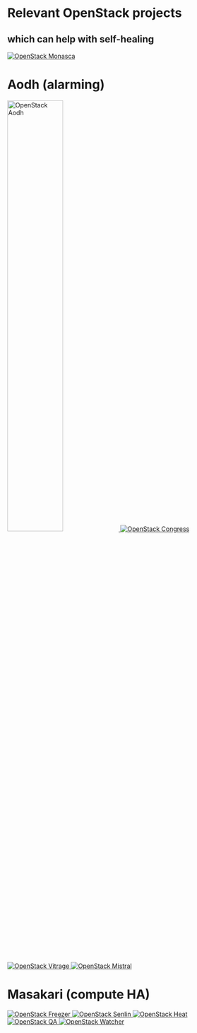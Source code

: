 <!-- .slide: data-state="section-break" id="projects" data-menu-title="Relevant projects" data-timing="40" -->
# Relevant OpenStack projects
## which can help with self-healing


<!-- .slide: data-state="blank-slide" class="full-screen" id="monasca" data-menu-title="Monasca" data-timing="40" -->
<a href="https://www.openstack.org/software/releases/pike/components/monasca/">
    <img alt="OpenStack Monasca"
        src="images/mascots/OpenStack_Project_Monasca_vertical.png"
        />
</a>


<!-- .slide: data-state="normal" id="aodh" data-menu-title="Aodh" data-timing="40" -->
# Aodh (alarming)

<a href="https://www.openstack.org/software/releases/pike/components/aodh/">
    <img alt="OpenStack Aodh"
        src="images/mascots/aodh.png"
        width="50%"
        />
</a>


<!-- .slide: data-state="blank-slide" class="full-screen" id="congress" data-menu-title="Congress" data-timing="40" -->
<a href="https://www.openstack.org/software/releases/pike/components/congress/">
    <img alt="OpenStack Congress"
        src="images/mascots/OpenStack_Project_Congress_vertical.png"
        />
</a>


<!-- .slide: data-state="blank-slide" class="full-screen" id="vitrage" data-menu-title="Vitrage" data-timing="40" -->
<a href="https://www.openstack.org/software/releases/pike/components/vitrage/">
    <img alt="OpenStack Vitrage"
        src="images/mascots/OpenStack_Project_Vitrage_vertical.png"
        />
</a>


<!-- .slide: data-state="blank-slide" class="full-screen" id="mistral" data-menu-title="Mistral" data-timing="40" -->
<a href="https://www.openstack.org/software/releases/pike/components/mistral/">
    <img alt="OpenStack Mistral"
        src="images/mascots/OpenStack_Project_Mistral_vertical.png"
        />
</a>


<!-- .slide: data-state="section-break" id="masakari" data-menu-title="Masakari" data-timing="40" -->
# Masakari (compute HA)


<!-- .slide: data-state="blank-slide" class="full-screen" id="freezer" data-menu-title="Freezer" data-timing="40" -->
<a href="https://www.openstack.org/software/releases/pike/components/freezer/">
    <img alt="OpenStack Freezer"
        src="images/mascots/OpenStack_Project_Freezer_vertical.png"
        />
</a>


<!-- .slide: data-state="blank-slide" class="full-screen" id="senlin" data-menu-title="Senlin" data-timing="40" -->
<a href="https://www.openstack.org/software/releases/pike/components/senlin/">
    <img alt="OpenStack Senlin"
        src="images/mascots/OpenStack_Project_Senlin_vertical.png"
        />
</a>


<!-- .slide: data-state="blank-slide" class="full-screen" id="heat" data-menu-title="Heat" data-timing="40" -->
<a href="https://www.openstack.org/software/releases/pike/components/heat/">
    <img alt="OpenStack Heat"
        src="images/mascots/OpenStack_Project_Heat_vertical.png"
        />
</a>


<!-- .slide: data-state="blank-slide" class="full-screen" id="qa" data-menu-title="Quality Assurance" data-timing="40" -->
<a href="https://www.openstack.org/software/releases/pike/components/qa/">
    <img alt="OpenStack QA"
        src="images/mascots/OpenStack_Project_QA_vertical.png"
        />
</a>


<!-- .slide: data-state="blank-slide" class="full-screen" id="watcher" data-menu-title="Watcher" data-timing="40" -->
<a href="https://www.openstack.org/software/releases/pike/components/watcher/">
    <img alt="OpenStack Watcher"
        src="images/mascots/OpenStack_Project_Watcher_vertical.png"
        />
</a>
